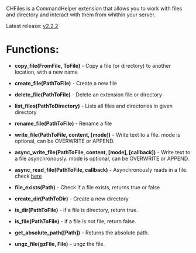 CHFiles is a CommandHelper extension that allows you to work with files and directory and interact with them from whithin your server.

Latest release: [v2.2.2](https://github.com/steakteam/CHFiles/releases/latest)

# Functions:

* **copy_file(FromFile, ToFile)** - Copy a file (or directory) to another location, with a new name

* **create_file(PathToFile)** - Create a new file

* **delete_file(PathToFile)** - Delete an extension file or directory

* **list_files(PathToDirectory)** - Lists all files and directories in given directory

* **rename_file(PathToFile)** - Rename a file

* **write_file(PathToFile, content, [mode])** - Write text to a file. mode is optional, can be OVERWRITE or APPEND.

* **async_write_file(PathToFile, content, [mode], [callback])** - Write text to a file asynchronously. mode is optional, can be OVERWRITE or APPEND.

* **async_read_file(PathToFile, callback)** - Asynchronously reads in a file. check [here](http://wiki.sk89q.com/wiki/CommandHelper/Staged/API/async_read)

* **file_exists(Path)** - Check if a file exists, returns true or false

* **create_dir(PathToDir)** - Create a new directory

* **is_dir(PathToFile)** - if a file is directory, return true.

* **is_file(PathToFile)** - if a file is not file, return false.

* **get_absolute_path([Path])** - Returns the absolute path.

* **ungz_file(gzFile, File)** - ungz the file.
